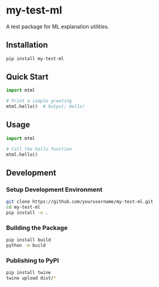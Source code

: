 # my-test-ml

A test package for ML explanation utilities.

## Installation

```bash
pip install my-test-ml
```

## Quick Start

```python
import mtml

# Print a simple greeting
mtml.hello()  # Output: Hello!
```

## Usage

```python
import mtml

# Call the hello function
mtml.hello()
```

## Development

### Setup Development Environment

```bash
git clone https://github.com/yourusername/my-test-ml.git
cd my-test-ml
pip install -e .
```

### Building the Package

```bash
pip install build
python -m build
```

### Publishing to PyPI

```bash
pip install twine
twine upload dist/*
```